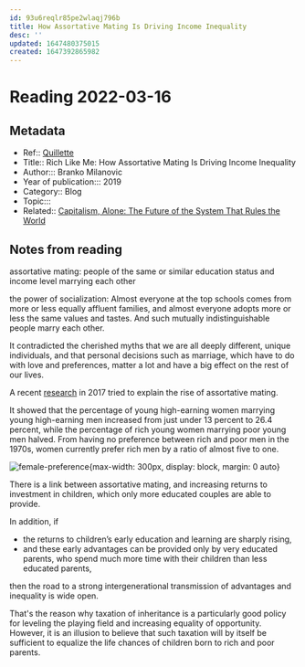 ```yaml
---
id: 93u6reqlr85pe2wlaqj796b
title: How Assortative Mating Is Driving Income Inequality
desc: ''
updated: 1647480375015
created: 1647392865982
---
```

# Reading 2022-03-16

## Metadata

- Ref:: [Quillette](https://quillette.com/2019/10/18/rich-like-me-how-assortative-mating-is-driving-income-inequality/)
- Title:: Rich Like Me: How Assortative Mating Is Driving Income Inequality
- Author::: Branko Milanovic
- Year of publication::: 2019
- Category:: Blog
- Topic:::
- Related:: [Capitalism, Alone: The Future of the System That Rules the World](https://www.amazon.com/Capitalism-Alone-Future-System-Rules-ebook/dp/B07THB6Y4K) 

## Notes from reading

assortative mating: people of the same or similar education status and income level marrying each other

the power of socialization: Almost everyone at the top schools comes from more or less equally affluent families, and almost everyone adopts more or less the same values and tastes. And such mutually indistinguishable people marry each other.

It contradicted the cherished myths that we are all deeply different, unique individuals, and that personal decisions such as marriage, which have to do with love and preferences, matter a lot and have a big effect on the rest of our lives.

A recent [research](https://www.nber.org/papers/w23103) in 2017 tried to explain the rise of assortative mating.

It showed that the percentage of young high-earning women marrying young high-earning men increased from just under 13 percent to 26.4 percent, while the percentage of rich young women marrying poor young men halved. From having no preference between rich and poor men in the 1970s, women currently prefer rich men by a ratio of almost five to one.

![female-preference](https://d24fkeqntp1r7r.cloudfront.net/wp-content/uploads/2019/10/18022436/BBRANK.jpg?resize=800%2C479&ssl=1){max-width: 300px, display: block, margin: 0 auto}

There is a link between assortative mating, and increasing returns to investment in children, which only more educated couples are able to provide.

In addition, if
- the returns to children’s early education and learning are sharply rising, 
- and these early advantages can be provided only by very educated parents, who spend much more time with their children than less educated parents, 

then the road to a strong intergenerational transmission of advantages and inequality is wide open.

That's the reason why taxation of inheritance is a particularly good policy for leveling the playing field and increasing equality of opportunity. However, it is an illusion to believe that such taxation will by itself be sufficient to equalize the life chances of children born to rich and poor parents.